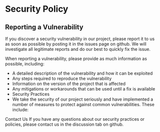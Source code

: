 # Security Policy
## Reporting a Vulnerability
If you discover a security vulnerability in our project, please report it to us as soon as possible by posting it in the issues page on github. We will investigate all legitimate reports and do our best to quickly fix the issue.

When reporting a vulnerability, please provide as much information as possible, including:
  - A detailed description of the vulnerability and how it can be exploited
  - Any steps required to reproduce the vulnerability
  - Information on the version of the project that is affected
  - Any mitigations or workarounds that can be used until a fix is available
  - Security Practices
  - We take the security of our project seriously and have implemented a number of measures to protect against common vulnerabilities. These include:

Contact Us
If you have any questions about our security practices or policies, please contact us in the discussion tab on github.
